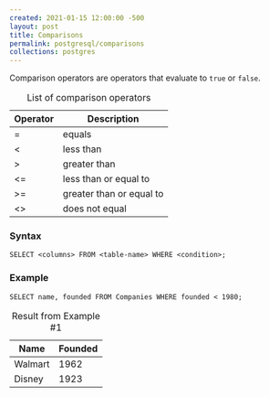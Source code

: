 ```yaml
---
created: 2021-01-15 12:00:00 -500
layout: post
title: Comparisons
permalink: postgresql/comparisons
collections: postgres
---
```


Comparison operators are operators that evaluate to ```true``` or ```false```.

<table>
    <caption>List of comparison operators</caption>
    <thead>
        <tr>
            <th>Operator</th>
            <th>Description</th>
        </tr>
    </thead>
    <tbody>
        <tr>
            <td>=</td>
            <td>equals</td>
        </tr>
        <tr>
            <td><</td>
            <td>less than</td>
        </tr>
        <tr>
            <td>></td>
            <td>greater than</td>
        </tr>
        <tr>
            <td><=</td>
            <td>less than or equal to</td>
        </tr>
        <tr>
            <td>>=</td>
            <td>greater than or equal to</td>
        </tr>
        <tr>
            <td><></td>
            <td>does not equal</td>
        </tr>
    </tbody>
</table>

### Syntax

```https
SELECT <columns> FROM <table-name> WHERE <condition>; 
```

### Example 
```https
SELECT name, founded FROM Companies WHERE founded < 1980; 
```

<table>
    <caption>Result from Example #1</caption>
    <thead>
        <tr>
            <th>Name</th>
            <th>Founded</th>
        </tr>
    </thead>
    <tbody>
        <tr>
            <td>Walmart</td>
            <td>1962</td>
        </tr>
        <tr>
            <td>Disney</td>
            <td>1923</td>
        </tr>
    </tbody>
</table>